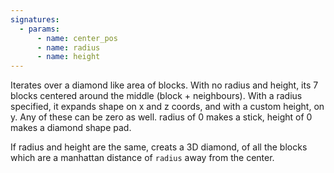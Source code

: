 ```yaml
---
signatures:
  - params:
      - name: center_pos
      - name: radius
      - name: height
---
```


Iterates over a diamond like area of blocks. With no radius and height, its 7 blocks centered around the middle
(block + neighbours). With a radius specified, it expands shape on x and z coords, and with a custom height, on y.
Any of these can be zero as well. radius of 0 makes a stick, height of 0 makes a diamond shape pad.

If radius and height are the same, creats a 3D diamond, of all the blocks which are a manhattan distance of `radius` away
from the center.
